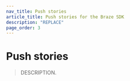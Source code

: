 ```yaml
---
nav_title: Push stories
article_title: Push stories for the Braze SDK
description: "REPLACE"
page_order: 3
---
```


# Push stories

> DESCRIPTION.
